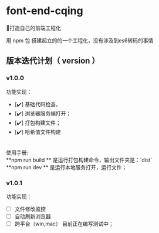 # font-end-cqing

🚀打造自己的前端工程化

用 npm 包 搭建起立的的一个工程化，没有涉及到es6转码的事情

## 版本迭代计划（ version ）
### v1.0.0
功能实现：
- [✔️] 基础代码检查，
- [✔️]  浏览器服务端打开；
- [✔️]  打包构建文件；
- [✔️]  哈希值文件构建
<br>
使用手册:<br>
**npm run build ** 是运行打包构建命令，输出文件夹是：`dist` <br>
**npm run dev ** 是运行本地服务打开，运行文件；


### v1.0.1
功能实现：
- [ ] 文件修改监控
- [ ] 自动刷新浏览器
- [ ] 跨平台（win,mac）
目前正在编写测试中；
